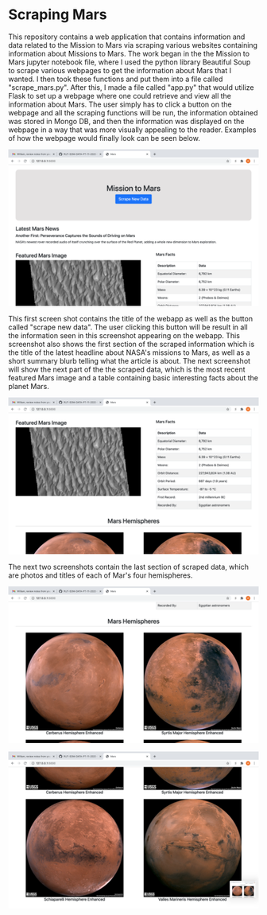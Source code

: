 # Scraping Mars
This repository contains a web application that contains information and data related to the Mission to Mars via scraping various websites containing information about Missions to Mars. The work began in the the Mission to Mars jupyter notebook file, where I used the python library Beautiful Soup to scrape various webpages to get the information about Mars that I wanted. I then took these functions and put them into a file called "scrape_mars.py". After this, I made a file called "app.py" that would utilize Flask to set up a webpage where one could retrieve and view all the information about Mars. The user simply has to click a button on the webpage and all the scraping functions will be run, the information obtained was stored in Mongo DB, and then the information was displayed on the webpage in a way that was more visually appealing to the reader. Examples of how the webpage would finally look can be seen below.

![shot1.png](Missions_to_Mars/screenshots/shot1.png)

This first screen shot contains the title of the webapp as well as the button called "scrape new data". The user clicking this button will be result in all the information seen in this screenshot appearing on the webapp. This screenshot also shows the first section of the scraped information which is the title of the latest headline about NASA's missions to Mars, as well as a short summary blurb telling what the article is about. The next screenshot will show the next part of the the scraped data, which is the most recent featured Mars image and a table containing basic interesting facts about the planet Mars.

![shot2.png](Missions_to_Mars/screenshots/shot2.png)

The next two screenshots contain the last section of scraped data, which are photos and titles of each of Mar's four hemispheres.

![shot3.png](Missions_to_Mars/screenshots/shot3.png)

![shot4.png](Missions_to_Mars/screenshots/shot4.png)


